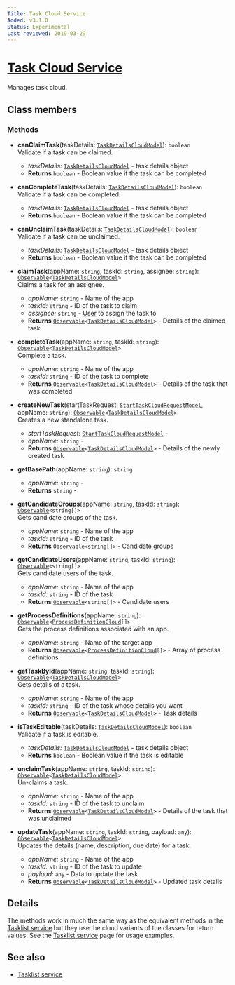 ```yaml
---
Title: Task Cloud Service
Added: v3.1.0
Status: Experimental
Last reviewed: 2019-03-29
---
```


# [Task Cloud Service](../../../lib/process-services-cloud/src/lib/task/services/task-cloud.service.ts "Defined in task-cloud.service.ts")

Manages task cloud.

## Class members

### Methods

-   **canClaimTask**(taskDetails: [`TaskDetailsCloudModel`](../../../lib/process-services-cloud/src/lib/task/start-task/models/task-details-cloud.model.ts)): `boolean`<br/>
    Validate if a task can be claimed.
    -   _taskDetails:_ [`TaskDetailsCloudModel`](../../../lib/process-services-cloud/src/lib/task/start-task/models/task-details-cloud.model.ts)  - task details object
    -   **Returns** `boolean` - Boolean value if the task can be completed
-   **canCompleteTask**(taskDetails: [`TaskDetailsCloudModel`](../../../lib/process-services-cloud/src/lib/task/start-task/models/task-details-cloud.model.ts)): `boolean`<br/>
    Validate if a task can be completed.
    -   _taskDetails:_ [`TaskDetailsCloudModel`](../../../lib/process-services-cloud/src/lib/task/start-task/models/task-details-cloud.model.ts)  - task details object
    -   **Returns** `boolean` - Boolean value if the task can be completed
-   **canUnclaimTask**(taskDetails: [`TaskDetailsCloudModel`](../../../lib/process-services-cloud/src/lib/task/start-task/models/task-details-cloud.model.ts)): `boolean`<br/>
    Validate if a task can be unclaimed.
    -   _taskDetails:_ [`TaskDetailsCloudModel`](../../../lib/process-services-cloud/src/lib/task/start-task/models/task-details-cloud.model.ts)  - task details object
    -   **Returns** `boolean` - Boolean value if the task can be completed
-   **claimTask**(appName: `string`, taskId: `string`, assignee: `string`): [`Observable`](http://reactivex.io/documentation/observable.html)`<`[`TaskDetailsCloudModel`](../../../lib/process-services-cloud/src/lib/task/start-task/models/task-details-cloud.model.ts)`>`<br/>
    Claims a task for an assignee.
    -   _appName:_ `string`  - Name of the app
    -   _taskId:_ `string`  - ID of the task to claim
    -   _assignee:_ `string`  - [User](../../../lib/core/pipes/user-initial.pipe.ts) to assign the task to
    -   **Returns** [`Observable`](http://reactivex.io/documentation/observable.html)`<`[`TaskDetailsCloudModel`](../../../lib/process-services-cloud/src/lib/task/start-task/models/task-details-cloud.model.ts)`>` - Details of the claimed task
-   **completeTask**(appName: `string`, taskId: `string`): [`Observable`](http://reactivex.io/documentation/observable.html)`<`[`TaskDetailsCloudModel`](../../../lib/process-services-cloud/src/lib/task/start-task/models/task-details-cloud.model.ts)`>`<br/>
    Complete a task.
    -   _appName:_ `string`  - Name of the app
    -   _taskId:_ `string`  - ID of the task to complete
    -   **Returns** [`Observable`](http://reactivex.io/documentation/observable.html)`<`[`TaskDetailsCloudModel`](../../../lib/process-services-cloud/src/lib/task/start-task/models/task-details-cloud.model.ts)`>` - Details of the task that was completed
-   **createNewTask**(startTaskRequest: [`StartTaskCloudRequestModel`](../../../lib/process-services-cloud/src/lib/task/start-task/models/start-task-cloud-request.model.ts), appName: `string`): [`Observable`](http://reactivex.io/documentation/observable.html)`<`[`TaskDetailsCloudModel`](../../../lib/process-services-cloud/src/lib/task/start-task/models/task-details-cloud.model.ts)`>`<br/>
    Creates a new standalone task.
    -   _startTaskRequest:_ [`StartTaskCloudRequestModel`](../../../lib/process-services-cloud/src/lib/task/start-task/models/start-task-cloud-request.model.ts)  - 
    -   _appName:_ `string`  - 
    -   **Returns** [`Observable`](http://reactivex.io/documentation/observable.html)`<`[`TaskDetailsCloudModel`](../../../lib/process-services-cloud/src/lib/task/start-task/models/task-details-cloud.model.ts)`>` - Details of the newly created task
-   **getBasePath**(appName: `string`): `string`<br/>

    -   _appName:_ `string`  - 
    -   **Returns** `string` - 
-   **getCandidateGroups**(appName: `string`, taskId: `string`): [`Observable`](http://reactivex.io/documentation/observable.html)`<string[]>`<br/>
    Gets candidate groups of the task.
    -   _appName:_ `string`  - Name of the app
    -   _taskId:_ `string`  - ID of the task
    -   **Returns** [`Observable`](http://reactivex.io/documentation/observable.html)`<string[]>` - Candidate groups
-   **getCandidateUsers**(appName: `string`, taskId: `string`): [`Observable`](http://reactivex.io/documentation/observable.html)`<string[]>`<br/>
    Gets candidate users of the task.
    -   _appName:_ `string`  - Name of the app
    -   _taskId:_ `string`  - ID of the task
    -   **Returns** [`Observable`](http://reactivex.io/documentation/observable.html)`<string[]>` - Candidate users
-   **getProcessDefinitions**(appName: `string`): [`Observable`](http://reactivex.io/documentation/observable.html)`<`[`ProcessDefinitionCloud`](../../../lib/process-services-cloud/src/lib/models/process-definition-cloud.model.ts)`[]>`<br/>
    Gets the process definitions associated with an app.
    -   _appName:_ `string`  - Name of the target app
    -   **Returns** [`Observable`](http://reactivex.io/documentation/observable.html)`<`[`ProcessDefinitionCloud`](../../../lib/process-services-cloud/src/lib/models/process-definition-cloud.model.ts)`[]>` - Array of process definitions
-   **getTaskById**(appName: `string`, taskId: `string`): [`Observable`](http://reactivex.io/documentation/observable.html)`<`[`TaskDetailsCloudModel`](../../../lib/process-services-cloud/src/lib/task/start-task/models/task-details-cloud.model.ts)`>`<br/>
    Gets details of a task.
    -   _appName:_ `string`  - Name of the app
    -   _taskId:_ `string`  - ID of the task whose details you want
    -   **Returns** [`Observable`](http://reactivex.io/documentation/observable.html)`<`[`TaskDetailsCloudModel`](../../../lib/process-services-cloud/src/lib/task/start-task/models/task-details-cloud.model.ts)`>` - Task details
-   **isTaskEditable**(taskDetails: [`TaskDetailsCloudModel`](../../../lib/process-services-cloud/src/lib/task/start-task/models/task-details-cloud.model.ts)): `boolean`<br/>
    Validate if a task is editable.
    -   _taskDetails:_ [`TaskDetailsCloudModel`](../../../lib/process-services-cloud/src/lib/task/start-task/models/task-details-cloud.model.ts)  - task details object
    -   **Returns** `boolean` - Boolean value if the task is editable
-   **unclaimTask**(appName: `string`, taskId: `string`): [`Observable`](http://reactivex.io/documentation/observable.html)`<`[`TaskDetailsCloudModel`](../../../lib/process-services-cloud/src/lib/task/start-task/models/task-details-cloud.model.ts)`>`<br/>
    Un-claims a task.
    -   _appName:_ `string`  - Name of the app
    -   _taskId:_ `string`  - ID of the task to unclaim
    -   **Returns** [`Observable`](http://reactivex.io/documentation/observable.html)`<`[`TaskDetailsCloudModel`](../../../lib/process-services-cloud/src/lib/task/start-task/models/task-details-cloud.model.ts)`>` - Details of the task that was unclaimed
-   **updateTask**(appName: `string`, taskId: `string`, payload: `any`): [`Observable`](http://reactivex.io/documentation/observable.html)`<`[`TaskDetailsCloudModel`](../../../lib/process-services-cloud/src/lib/task/start-task/models/task-details-cloud.model.ts)`>`<br/>
    Updates the details (name, description, due date) for a task.
    -   _appName:_ `string`  - Name of the app
    -   _taskId:_ `string`  - ID of the task to update
    -   _payload:_ `any`  - Data to update the task
    -   **Returns** [`Observable`](http://reactivex.io/documentation/observable.html)`<`[`TaskDetailsCloudModel`](../../../lib/process-services-cloud/src/lib/task/start-task/models/task-details-cloud.model.ts)`>` - Updated task details

## Details

The methods work in much the same way as the equivalent methods in the
[Tasklist service](../../process-services/services/tasklist.service.md)
but they use the cloud variants of the classes for return values. See the
[Tasklist service](../../process-services/services/tasklist.service.md) page for usage examples.

## See also

-   [Tasklist service](../../process-services/services/tasklist.service.md)
